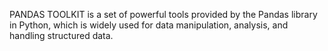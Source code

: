 PANDAS TOOLKIT is a set of powerful tools provided by the Pandas library in Python, which is widely used for data manipulation, analysis, and handling structured data.
